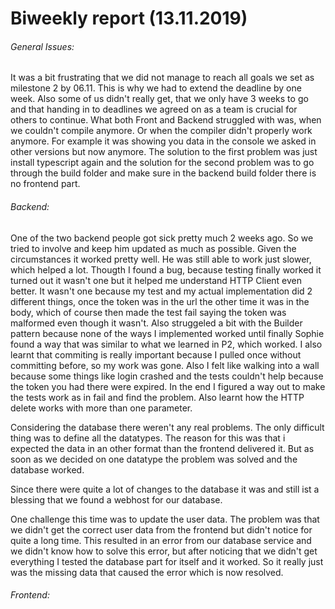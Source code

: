 # Biweekly report (13.11.2019) 

###### General Issues:
It was a bit frustrating that we did not manage to reach all goals we set as milestone 2 by 06.11.
This is why we had to extend the deadline by one week. Also some of us didn't really get, that we only
have 3 weeks to go and that handing in to deadlines we agreed on as a team is crucial for others to continue.
What both Front and Backend struggled with was, when we couldn't compile anymore.
Or when the compiler didn't properly work anymore. For example it was showing you data
in the console we asked in other versions but now anymore. The solution to the first problem was just install
typescript again and the solution for the second problem was to go through the build folder and make sure in the backend
build folder there is no frontend part.

###### Backend:
One of the two backend people got sick pretty much 2 weeks ago. So we tried to involve and keep him updated as much as
possible. Given the circumstances it worked pretty well. He was still able to work just slower, which helped a lot.
Thougth I found a bug, because testing finally worked it turned out it wasn't one but it helped me understand HTTP Client 
even better. It wasn't one because my test and my actual implementation did 2 different things, once the token was in the url
the other time it was in the body, which of course then made the test fail saying the token was malformed even though it wasn't.
Also struggeled a bit with the Builder pattern because none of the ways I implemented worked until finally Sophie found a way that 
was similar to what we learned in P2, which worked. I also learnt that commiting is really important because I pulled once without committing
before, so my work was gone. Also I felt like walking into a wall because some things like login crashed and the tests couldn't help
because the token you had there were expired. In the end I figured a way out to make the tests work as in fail and find the problem. 
Also learnt how the HTTP delete works with more than one parameter.

Considering the database there weren't any real problems. The only difficult thing was to define all the datatypes. The reason for this was that i 
expected the data in an other format than the frontend delivered it. But as soon as we decided on one datatype the problem was solved and the database worked.

Since there were quite a lot of changes to the database it was and still ist a blessing that we found a webhost for our database.

One challenge this time was to update the user data. The problem was that we didn't get the correct user data from the frontend but didn't notice for quite a
long time. This resulted in an error from our database service and we didn't know how to solve this error, but after noticing that we didn't get everything 
I tested the database part for itself and it worked. So it really just was the missing data that caused the error which is now resolved. 

###### Frontend:



